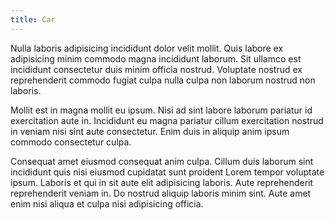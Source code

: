 ```yaml
---
title: Car
---
```

Nulla laboris adipisicing incididunt dolor velit mollit. Quis labore ex adipisicing minim commodo magna incididunt laborum. Sit ullamco est incididunt consectetur duis minim officia nostrud. Voluptate nostrud ex reprehenderit commodo fugiat culpa nulla culpa non laborum nostrud non laboris.
<!--more--> 

Mollit est in magna mollit eu ipsum. Nisi ad sint labore laborum pariatur id exercitation aute in. Incididunt eu magna pariatur cillum exercitation nostrud in veniam nisi sint aute consectetur. Enim duis in aliquip anim ipsum commodo consectetur culpa.

Consequat amet eiusmod consequat anim culpa. Cillum duis laborum sint incididunt quis nisi eiusmod cupidatat sunt proident Lorem tempor voluptate ipsum. Laboris et qui in sit aute elit adipisicing laboris. Aute reprehenderit reprehenderit veniam in. Do nostrud aliquip laboris minim sint. Aute amet enim nisi aliqua et culpa nisi adipisicing officia.